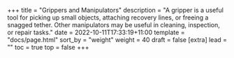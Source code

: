 +++
title = "Grippers and Manipulators"
description = "A gripper is a useful tool for picking up small objects, attaching recovery lines, or freeing a snagged tether. Other manipulators may be useful in cleaning, inspection, or repair tasks."
date = 2022-10-11T17:33:19+11:00
template = "docs/page.html"
sort_by = "weight"
weight = 40
draft = false
[extra]
lead = ""
toc = true
top = false
+++